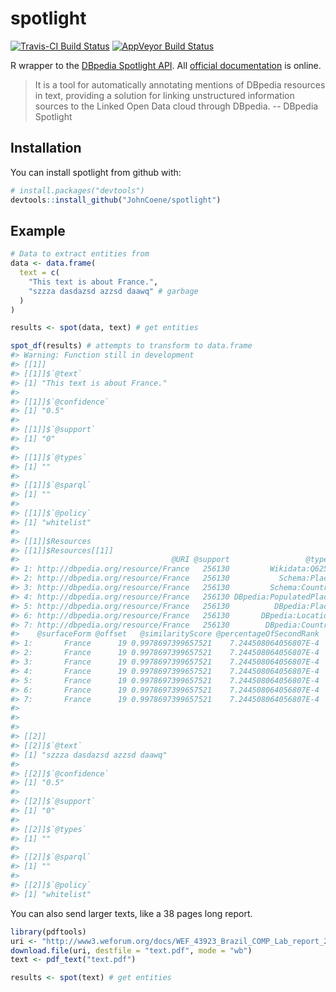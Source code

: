 
<!-- README.md is generated from README.Rmd. Please edit that file -->
spotlight
=========

[![Travis-CI Build Status](https://travis-ci.org/JohnCoene/spotlight.svg?branch=master)](https://travis-ci.org/JohnCoene/spotlight) [![AppVeyor Build Status](https://ci.appveyor.com/api/projects/status/github/JohnCoene/spotlight?branch=master&svg=true)](https://ci.appveyor.com/project/JohnCoene/spotlight)

R wrapper to the [DBpedia Spotlight API](http://www.dbpedia-spotlight.org/). All [official documentation](https://github.com/dbpedia-spotlight/dbpedia-spotlight-model) is online.

> It is a tool for automatically annotating mentions of DBpedia resources in text, providing a solution for linking unstructured information sources to the Linked Open Data cloud through DBpedia. -- DBpedia Spotlight

Installation
------------

You can install spotlight from github with:

``` r
# install.packages("devtools")
devtools::install_github("JohnCoene/spotlight")
```

Example
-------

``` r
# Data to extract entities from 
data <- data.frame(
  text = c(
    "This text is about France.",
    "szzza dasdazsd azzsd daawq" # garbage
  )
)

results <- spot(data, text) # get entities

spot_df(results) # attempts to transform to data.frame
#> Warning: Function still in development
#> [[1]]
#> [[1]]$`@text`
#> [1] "This text is about France."
#> 
#> [[1]]$`@confidence`
#> [1] "0.5"
#> 
#> [[1]]$`@support`
#> [1] "0"
#> 
#> [[1]]$`@types`
#> [1] ""
#> 
#> [[1]]$`@sparql`
#> [1] ""
#> 
#> [[1]]$`@policy`
#> [1] "whitelist"
#> 
#> [[1]]$Resources
#> [[1]]$Resources[[1]]
#>                                  @URI @support                 @types
#> 1: http://dbpedia.org/resource/France   256130         Wikidata:Q6256
#> 2: http://dbpedia.org/resource/France   256130           Schema:Place
#> 3: http://dbpedia.org/resource/France   256130         Schema:Country
#> 4: http://dbpedia.org/resource/France   256130 DBpedia:PopulatedPlace
#> 5: http://dbpedia.org/resource/France   256130          DBpedia:Place
#> 6: http://dbpedia.org/resource/France   256130       DBpedia:Location
#> 7: http://dbpedia.org/resource/France   256130        DBpedia:Country
#>    @surfaceForm @offset   @similarityScore @percentageOfSecondRank
#> 1:       France      19 0.9978697399657521    7.244508064056807E-4
#> 2:       France      19 0.9978697399657521    7.244508064056807E-4
#> 3:       France      19 0.9978697399657521    7.244508064056807E-4
#> 4:       France      19 0.9978697399657521    7.244508064056807E-4
#> 5:       France      19 0.9978697399657521    7.244508064056807E-4
#> 6:       France      19 0.9978697399657521    7.244508064056807E-4
#> 7:       France      19 0.9978697399657521    7.244508064056807E-4
#> 
#> 
#> 
#> [[2]]
#> [[2]]$`@text`
#> [1] "szzza dasdazsd azzsd daawq"
#> 
#> [[2]]$`@confidence`
#> [1] "0.5"
#> 
#> [[2]]$`@support`
#> [1] "0"
#> 
#> [[2]]$`@types`
#> [1] ""
#> 
#> [[2]]$`@sparql`
#> [1] ""
#> 
#> [[2]]$`@policy`
#> [1] "whitelist"
```

You can also send larger texts, like a 38 pages long report.

``` r
library(pdftools)
uri <- "http://www3.weforum.org/docs/WEF_43923_Brazil_COMP_Lab_report_2018.pdf"
download.file(uri, destfile = "text.pdf", mode = "wb")
text <- pdf_text("text.pdf")

results <- spot(text) # get entities
```
